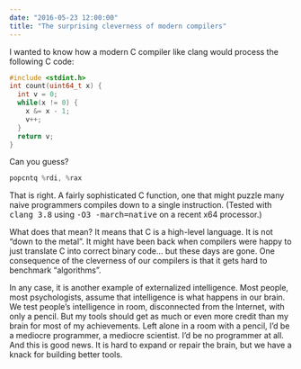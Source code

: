 ```yaml
---
date: "2016-05-23 12:00:00"
title: "The surprising cleverness of modern compilers"
---
```




I wanted to know how a modern C compiler like clang would process the following C code:
```C
#include <stdint.h>
int count(uint64_t x) {
  int v = 0;
  while(x != 0) {
    x &= x - 1;
    v++;
  }
  return v;
}
```


Can you guess?
```C
popcntq	%rdi, %rax
```


That is right. A fairly sophisticated C function, one that might puzzle many naive programmers compiles down to a single instruction. (Tested with <tt>clang 3.8</tt> using <tt>-O3 -march=native</tt> on a recent x64 processor.)

What does that mean? It means that C is a high-level language. It is not &ldquo;down to the metal&rdquo;. It might have been back when compilers were happy to just translate C into correct binary code&hellip; but these days are gone. One consequence of the cleverness of our compilers is that it gets hard to benchmark &ldquo;algorithms&rdquo;.

In any case, it is another example of externalized intelligence. Most people, most psychologists, assume that intelligence is what happens in our brain. We test people&rsquo;s intelligence in room, disconnected from the Internet, with only a pencil. But my tools should get as much or even more credit than my brain for most of my achievements. Left alone in a room with a pencil, I&rsquo;d be a mediocre programmer, a mediocre scientist. I&rsquo;d be no programmer at all. And this is good news. It is hard to expand or repair the brain, but we have a knack for building better tools.

